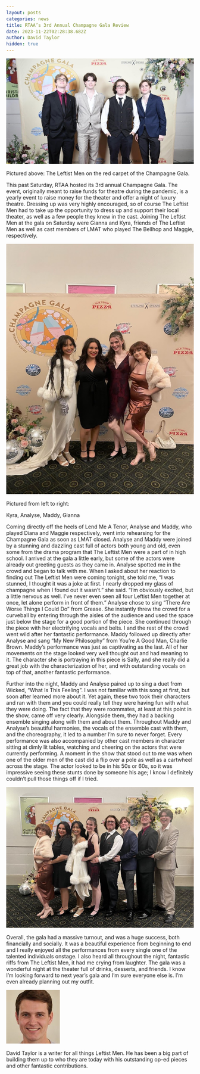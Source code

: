 ```yaml
---
layout: posts
categories: news
title: RTAA’s 3rd Annual Champagne Gala Review
date: 2023-11-22T02:28:38.682Z
author: David Taylor
hidden: true
---
```

![](/assets/uploads/leftist-men.jpeg)

Pictured above: The Leftist Men on the red carpet of the Champagne Gala.	

This past Saturday, RTAA hosted its 3rd annual Champagne Gala. The event, originally meant to raise funds for theatre during the pandemic, is a yearly event to raise money for the theater and offer a night of luxury theatre. Dressing up was very highly encouraged, so of course The Leftist Men had to take up the opportunity to dress up and support their local theater, as well as a few people they knew in the cast. Joining The Leftist Men at the gala on Saturday were Gianna and Kyra, friends of The Leftist Men as well as cast members of LMAT who played The Bellhop and Maggie, respectively. 

![](/assets/uploads/leftist-women.jpeg)

Pictured from left to right: 

Kyra, Analyse, Maddy, Gianna

Coming directly off the heels of Lend Me A Tenor, Analyse and Maddy, who played Diana and Maggie respectively, went into rehearsing for the Champagne Gala as soon as LMAT closed. Analyse and Maddy were joined by a stunning and dazzling cast full of actors both young and old, even some from the drama program that The Leftist Men were a part of in high school. I arrived at the gala a little early, but some of the actors were already out greeting guests as they came in. Analyse spotted me in the crowd and began to talk with me. When I asked about her reaction to finding out The Leftist Men were coming tonight, she told me, “I was stunned, I thought it was a joke at first. I nearly dropped my glass of champagne when I found out it wasn’t.” she said. “I’m obviously excited, but a little nervous as well. I’ve never even seen all four Leftist Men together at once, let alone perform in front of them.” Analyse chose to sing “There Are Worse Things I Could Do” from Grease. She instantly threw the crowd for a curveball by entering through the aisles of the audience and used the space just below the stage for a good portion of the piece. She continued through the piece with her electrifying vocals and belts. I and the rest of the crowd went wild after her fantastic performance. Maddy followed up directly after Analyse and sang “My New Philosophy” from You’re A Good Man, Charlie Brown. Maddy’s performance was just as captivating as the last. All of her movements on the stage looked very well thought out and had meaning to it. The character she is portraying in this piece is Sally, and she really did a great job with the characterization of her, and with outstanding vocals on top of that, another fantastic performance. 

Further into the night, Maddy and Analyse paired up to sing a duet from Wicked, “What Is This Feeling”. I was not familiar with this song at first, but soon after learned more about it. Yet again, these two took their characters and ran with them and you could really tell they were having fun with what they were doing. The fact that they were roommates, at least at this point in the show, came off very clearly. Alongside them, they had a backing ensemble singing along with them and about them. Throughout Maddy and Analyse’s beautiful harmonies, the vocals of the ensemble cast with them, and the choreography, it led to a number I’m sure to never forget. Every performance was also accompanied by other cast members in character sitting at dimly lit tables, watching and cheering on the actors that were currently performing. A moment in the show that stood out to me was when one of the older men of the cast did a flip over a pole as well as a cartwheel across the stage. The actor looked to be in his 50s or 60s, so it was impressive seeing these stunts done by someone his age; I know I definitely couldn’t pull those things off if I tried.

![](/assets/uploads/gala-article-all.jpg)

Overall, the gala had a massive turnout, and was a huge success, both financially and socially. It was a beautiful experience from beginning to end and I really enjoyed all the performances from every single one of the talented individuals onstage. I also heard all throughout the night, fantastic riffs from The Leftist Men, it had me crying from laughter. The gala was a wonderful night at the theater full of drinks, desserts, and friends. I know I’m looking forward to next year’s gala and I’m sure everyone else is. I’m even already planning out my outfit.

![](/assets/uploads/david-taylor.jpeg)

David Taylor is a writer for all things Leftist Men. He has been a big part of building them up to who they are today with his outstanding op-ed pieces and other fantastic contributions.